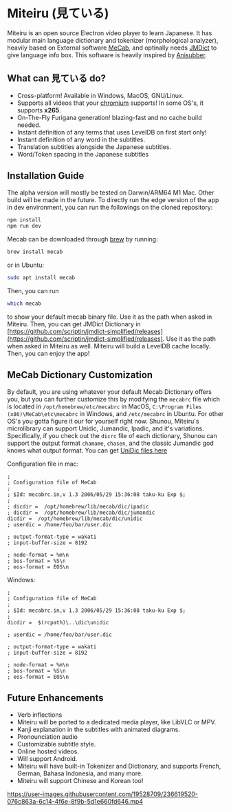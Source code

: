 # Miteiru (見ている)

Miteiru is an open source Electron video player to learn Japanese. It has modular main language dictionary and tokenizer (morphological analyzer), heavily based on External software [MeCab](https://taku910.github.io/mecab/), and optinally needs [JMDict](https://github.com/scriptin/jmdict-simplified) to give language info box. This software is heavily inspired by [Anisubber](https://ookii-tsuki.github.io/Anisubber/). 

## What can 見ている do?

- Cross-platform! Available in Windows, MacOS, GNU/Linux.
- Supports all videos that your [chromium](https://www.chromium.org/audio-video/) supports! In some OS's, it supports **x265**.
- On-The-Fly Furigana generation! blazing-fast and no cache build needed.
- Instant definition of any terms that uses LevelDB on first start only!
- Instant definition of any word in the subtitles.
- Translation subtitles alongside the Japanese subtitles.
- Word/Token spacing in the Japanese subtitles 

## Installation Guide

The alpha version will mostly be tested on Darwin/ARM64 M1 Mac. Other build will be made in the future. To directly run the edge version of the app in dev environment, you can run the followings on the cloned repository:

```bash
npm install
npm run dev
```

Mecab can be downloaded through [brew](https://brew.sh/) by running:

```bash
brew install mecab
```

or in Ubuntu:

```bash
sudo apt install mecab
```

Then, you can run

```bash
which mecab
```

to show your default mecab binary file. Use it as the path when asked in Miteiru. Then, you can get JMDict Dictionary in [https://github.com/scriptin/jmdict-simplified/releases](https://github.com/scriptin/jmdict-simplified/releases). Use it as the path when asked in Miteiru as well. Miteiru will build a LevelDB cache locally. Then, you can enjoy the app!

## MeCab Dictionary Customization

By default, you are using whatever your default Mecab Dictionary offers you, but you can further customize this by modifying the `mecabrc` file which is located in `/opt/homebrew/etc/mecabrc` in MacOS, `C:\Program Files (x86)\MeCab\etc\mecabrc` in Windows, and `/etc/mecabrc` in Ubuntu. For other OS's you gotta figure it our for yourself right now. Shunou, Miteiru's microlibrary can support Unidic, Jumandic, Ipadic, and it's variations. Specifically, if you check out the `dicrc` file of each dictionary, Shunou can support the output format `chamame`, `chasen`, and the classic Jumandic god knows what output format. You can get [UniDic files here](https://clrd.ninjal.ac.jp/unidic/en/)

Configuration file in mac:
```
;
; Configuration file of MeCab
;
; $Id: mecabrc.in,v 1.3 2006/05/29 15:36:08 taku-ku Exp $;
;
; dicdir =  /opt/homebrew/lib/mecab/dic/ipadic
; dicdir =  /opt/homebrew/lib/mecab/dic/jumandic
dicdir =  /opt/homebrew/lib/mecab/dic/unidic
; userdic = /home/foo/bar/user.dic

; output-format-type = wakati
; input-buffer-size = 8192

; node-format = %m\n
; bos-format = %S\n
; eos-format = EOS\n
```

Windows:
```
;
; Configuration file of MeCab
;
; $Id: mecabrc.in,v 1.3 2006/05/29 15:36:08 taku-ku Exp $;
;
dicdir =  $(rcpath)\..\dic\unidic

; userdic = /home/foo/bar/user.dic

; output-format-type = wakati
; input-buffer-size = 8192

; node-format = %m\n
; bos-format = %S\n
; eos-format = EOS\n
```

## Future Enhancements

- Verb inflections 
- Miteiru will be ported to a dedicated media player, like LibVLC or MPV.
- Kanji explanation in the subtitles with animated diagrams.
- Pronounciation audio
- Customizable subtitle style.
- Online hosted videos.
- Will support Android.
- Miteiru will have built-in Tokenizer and Dictionary, and supports French, German, Bahasa Indonesia, and many more.
- Miteiru will support Chinese and Korean too!



https://user-images.githubusercontent.com/19528709/236619520-076c863a-6c14-4f6e-8f9b-5d1e660fd646.mp4

